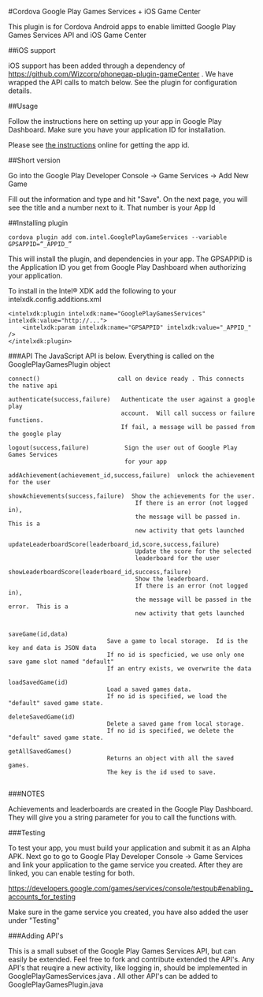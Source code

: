 #Cordova Google Play Games Services + iOS Game Center

This plugin is for Cordova Android apps to enable limitted Google Play Games Services API and iOS Game Center

##iOS support

iOS support has been added through a dependency of <a href="https://github.com/Wizcorp/phonegap-plugin-gameCenter">https://github.com/Wizcorp/phonegap-plugin-gameCenter</a> .  We have wrapped the API calls to match below.  See the plugin for configuration details.

##Usage

Follow the instructions here on setting up your app in Google Play Dashboard.  Make sure you have your application ID for installation.

Please see <a href="https://developers.google.com/games/services/console/enabling" target="_blank">the instructions</a> online for getting the app id.

##Short version

Go into the Google Play Developer Console -> Game Services -> Add New Game

Fill out the information and type and hit "Save".  On the next page, you will see the title and a number next to it.  That number is your App Id

##Installing plugin

```
cordova plugin add com.intel.GooglePlayGameServices --variable GPSAPPID=“_APPID_”
```

This will install the plugin, and dependencies in your app.  The GPSAPPID is the Application ID you get from Google Play Dashboard when authorizing your application.


To install in the Intel® XDK add the following to your intelxdk.config.additions.xml

```
<intelxdk:plugin intelxdk:name="GooglePlayGamesServices" intelxdk:value="http://...">
    <intelxdk:param intelxdk:name="GPSAPPID" intelxdk:value="_APPID_" />
</intelxdk:plugin>

```

###API
The JavaScript API is below.  Everything is called on the GooglePlayGamesPlugin object

```
connect()                      call on device ready . This connects the native api

authenticate(success,failure)   Authenticate the user against a google play
                                account.  Will call success or failure functions.
                                If fail, a message will be passed from the google play

logout(success,failure) 		 Sign the user out of Google Play Games Services
								 for your app

addAchievement(achievement_id,success,failure)  unlock the achievement for the user

showAchievements(success,failure)  Show the achievements for the user.
									If there is an error (not logged in),
									the message will be passed in.  This is a
									new activity that gets launched

updateLeaderboardScore(leaderboard_id,score,success,failure)
									Update the score for the selected
									leaderboard for the user

showLeaderboardScore(leaderboard_id,success,failure)
                                    Show the leaderboard.
                                    If there is an error (not logged in),
                                    the message will be passed in the error.  This is a
                                    new activity that gets launched


saveGame(id,data)
                            Save a game to local storage.  Id is the key and data is JSON data
                            If no id is specficied, we use only one save game slot named "default"
                            If an entry exists, we overwrite the data

loadSavedGame(id)
                            Load a saved games data.
                            If no id is specified, we load the "default" saved game state.

deleteSavedGame(id)
                            Delete a saved game from local storage.
                            If no id is specified, we delete the "default" saved game state.

getAllSavedGames()
                            Returns an object with all the saved games.
                            The key is the id used to save.


```


###NOTES

Achievements and leaderboards are created in the Google Play Dashboard.  They will give you a string parameter for you to call the functions with.


###Testing

To test your app, you must build your application and submit it as an Alpha APK.  Next go to go to Google Play Developer Console -> Game Services  and link your application to the game service you created.  After they are linked, you can enable testing for both.

https://developers.google.com/games/services/console/testpub#enabling_accounts_for_testing

Make sure in the game service you created, you have also added the user under "Testing"


###Adding API's

This is a small subset of the Google Play Games Services API, but can easily be extended.  Feel free to fork and contribute extended the API's.  Any API's that reuqire a new activity, like logging in, should be implemented in GooglePlayGamesServices.java .  All other API's can be added to GooglePlayGamesPlugin.java

